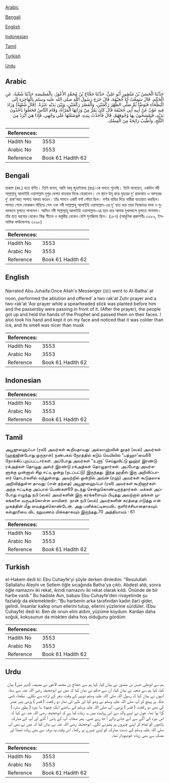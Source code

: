 [Arabic](#arabic)

[Bengali](#bengali)

[English](#english)

[Indonesian](#indonesian)

[Tamil](#tamil)

[Turkish](#turkish)

[Urdu](#urdu)

## Arabic


<div dir="rtl" lang="ar" style={{fontSize:'larger',backgroundColor:'#f8f9fa',padding:20}}>
حَدَّثَنَا الْحَسَنُ بْنُ مَنْصُورٍ أَبُو عَلِيٍّ، حَدَّثَنَا حَجَّاجُ بْنُ مُحَمَّدٍ الأَعْوَرُ، بِالْمَصِّيصَةِ حَدَّثَنَا شُعْبَةُ، عَنِ الْحَكَمِ، قَالَ سَمِعْتُ أَبَا جُحَيْفَةَ، قَالَ خَرَجَ رَسُولُ اللَّهِ صلى الله عليه وسلم بِالْهَاجِرَةِ إِلَى الْبَطْحَاءِ فَتَوَضَّأَ ثُمَّ صَلَّى الظُّهْرَ رَكْعَتَيْنِ، وَالْعَصْرَ رَكْعَتَيْنِ، وَبَيْنَ يَدَيْهِ عَنَزَةٌ‏.‏ ‏(‏قَالَ شُعْبَةُ‏)‏ وَزَادَ فِيهِ عَوْنٌ عَنْ أَبِيهِ أَبِي جُحَيْفَةَ قَالَ كَانَ يَمُرُّ مِنْ وَرَائِهَا الْمَرْأَةُ، وَقَامَ النَّاسُ فَجَعَلُوا يَأْخُذُونَ يَدَيْهِ، فَيَمْسَحُونَ بِهَا وُجُوهَهُمْ، قَالَ فَأَخَذْتُ بِيَدِهِ، فَوَضَعْتُهَا عَلَى وَجْهِي، فَإِذَا هِيَ أَبْرَدُ مِنَ الثَّلْجِ، وَأَطْيَبُ رَائِحَةً مِنَ الْمِسْكِ‏.‏
</div>
<div style={{backgroundColor:'#f8f9fa',padding:20, marginBottom: 10}}><table> <thead> <tr> <th>References:</th> <th></th> </tr> </thead> <tbody><tr><td>Hadith No</td><td>3553</td></tr><tr><td>Arabic No</td><td>3553</td></tr><tr><td>Reference</td><td>Book 61 Hadith 62</td></tr></tbody></table></div>

## Bengali


<div dir="ltr" lang="bn" style={{fontSize:'larger',backgroundColor:'#f8f9fa',padding:20}}>
হাকাম (রহ.) হতে বর্ণিত। তিনি বলেন, আমি আবূ জুহাইফাহ (রাঃ)-কে বলতে শুনেছি। তিনি বলেছেন, একদিন নবী সাল্লাল্লাহু আলাইহি ওয়াসাল্লাম দুপুর বেলায় বাতহার দিকে বেরোলেন। সে স্থানে উযূ করে যুহরের দু’ রাকআত ও আসরের দু’ রাক‘আত সালাত আদায় করেন। তাঁর সামনে একটি বর্শা পোঁতা ছিল। বর্শার বাহির দিয়ে নারীরা যাতায়াত করছিল। সালাত শেষে লোকজন দাঁড়িয়ে গেল এবং নবী সাল্লাল্লাহু আলাইহি ওয়াসাল্লাম-এর দু’ হাত ধরে তারা নিজেদের মাথা ও মুখমন্ডলে বুলাতে লাগলেন। আমিও নবী সাল্লাল্লাহু আলাইহি ওয়াসাল্লাম-এর হাত ধরে আমার মুখমন্ডলে বুলাতে লাগলাম। তাঁর হাত বরফের থেকেও স্নিগ্ধ শীতল ও কস্তুরীর থেকেও বেশি সুগন্ধিময় ছিল। (১৮৭) (আধুনিক প্রকাশনীঃ ৩২৮৯, ইসলামিক ফাউন্ডেশনঃ ৩২৯৮)
</div>
<div style={{backgroundColor:'#f8f9fa',padding:20, marginBottom: 10}}><table> <thead> <tr> <th>References:</th> <th></th> </tr> </thead> <tbody><tr><td>Hadith No</td><td>3553</td></tr><tr><td>Arabic No</td><td>3553</td></tr><tr><td>Reference</td><td>Book 61 Hadith 62</td></tr></tbody></table></div>

## English


<div dir="ltr" lang="en" style={{fontSize:'larger',backgroundColor:'#f8f9fa',padding:20}}>
Narrated Abu Juhaifa:Once Allah's Messenger (ﷺ) went to Al-Batha' at noon, performed the ablution and offered' a two rak'at Zuhr prayer and a two-rak'at 'Asr prayer while a spearheaded stick was planted before him and the passersby were passing in front of it. (After the prayer), the people got up and held the hands of the Prophet and passed them on their faces. I also took his hand and kept it on my face and noticed that it was colder than ice, and its smell was nicer than musk
</div>
<div style={{backgroundColor:'#f8f9fa',padding:20, marginBottom: 10}}><table> <thead> <tr> <th>References:</th> <th></th> </tr> </thead> <tbody><tr><td>Hadith No</td><td>3553</td></tr><tr><td>Arabic No</td><td>3553</td></tr><tr><td>Reference</td><td>Book 61 Hadith 62</td></tr></tbody></table></div>

## Indonesian


<div dir="ltr" lang="id" style={{fontSize:'larger',backgroundColor:'#f8f9fa',padding:20}}>

</div>
<div style={{backgroundColor:'#f8f9fa',padding:20, marginBottom: 10}}><table> <thead> <tr> <th>References:</th> <th></th> </tr> </thead> <tbody><tr><td>Hadith No</td><td>3553</td></tr><tr><td>Arabic No</td><td>3553</td></tr><tr><td>Reference</td><td>Book 61 Hadith 62</td></tr></tbody></table></div>

## Tamil


<div dir="ltr" lang="ta" style={{fontSize:'larger',backgroundColor:'#f8f9fa',padding:20}}>
அபூஜுஹைஃபா (ரலி) அவர்கள் கூறியதாவது: அல்லாஹ்வின் தூதர் (ஸல்) அவர்கள் (ஹஜ்ஜின்போது ஒருநாள்) நண்பகல் நேரத்தில் கடும் வெயிலில் “பத்ஹா'வை68 நோக்கிப் புறப்பட்டார்கள். அப்போது அவர்கள் “உளூ' செய்துவிட்டு லுஹ்ர் இரண்டு ரக்அத்கள் தொழுது அஸ்ர் இரண்டு ரக்அத்கள் தொழுதார்கள். அப்போது அவர்களுக்கு முன்னால் சிறு ஈட்டி ஒன்று (நடப்பட்டு) இருந்தது. இந்த ஹதீஸ் இரு அறிவிப்பாளர் தொடர்களில் வந்துள்ளது. அவற்றில் ஒன்றில் அவ்ன் (ரஹ்) அவர்கள் கூடுதலாக அறிவித்துள்ள தாவது: (என் தந்தை) அபூஜுஹைஃபா (ரலி) அவர்கள் கூறினார்கள்: அந்த ஈட்டிக்கு அப்பால் பெண்கள்69 நடந்து சென்றுகொண்டிருந்தார்கள். மக்கள் அப்போது எழுந்து நபி (ஸல்) அவர்களின் இரு கரங்களையும் பிடித்து அவற்றால் தங்கள் முகங்களை வருடிக்கொள்ள லாயினர். நான் நபி (ஸல்) அவர்களின் கரத்தை எடுத்து என் முகத்தின் மீது வைத்துக்கொண்டேன். அது பனிக்கட்டியைவிட குளிர்ச்சியானதாகவும் கஸ்தூரியை விட நறுமணம் மிக்கதாகவும் இருந்தது.70 அத்தியாயம் : 61
</div>
<div style={{backgroundColor:'#f8f9fa',padding:20, marginBottom: 10}}><table> <thead> <tr> <th>References:</th> <th></th> </tr> </thead> <tbody><tr><td>Hadith No</td><td>3553</td></tr><tr><td>Arabic No</td><td>3553</td></tr><tr><td>Reference</td><td>Book 61 Hadith 62</td></tr></tbody></table></div>

## Turkish


<div dir="ltr" lang="tr" style={{fontSize:'larger',backgroundColor:'#f8f9fa',padding:20}}>
el-Hakem dedi ki: Ebu Cuhayfe'yi şöyle derken dinledim: "Resulullah Sallallahu Aleyhi ve Sellem öğle sıcağında Batha'ya çıktı. Abdest aldı, sonra öğle namazını iki rekat, ikindi namazını iki rekat olarak kıldı. Önünde de bir harbe vardı." Bu hadiste Avn, babası Ebu Cuhayfe'den rivayetinde şu fazlalığı da eklemektedir: "Bu harbenin arka tarafından kadın (lar) gider, gelirdi. İnsanlar kalkıp onun ellerini tutup, ellerini yüzlerine sürdüler. (Ebu Cuhayfe) dedi ki: Ben de onun elini aldım, yüzüme koydum. Kardan daha soğuk, kokusunun da miskten daha hoş olduğunu gördüm
</div>
<div style={{backgroundColor:'#f8f9fa',padding:20, marginBottom: 10}}><table> <thead> <tr> <th>References:</th> <th></th> </tr> </thead> <tbody><tr><td>Hadith No</td><td>3553</td></tr><tr><td>Arabic No</td><td>3553</td></tr><tr><td>Reference</td><td>Book 61 Hadith 62</td></tr></tbody></table></div>

## Urdu


<div dir="rtl" lang="ur" style={{fontSize:'larger',backgroundColor:'#f8f9fa',padding:20}}>
ہم سے ابوعلی حسن بن منصور نے بیان کیا، کہا ہم سے حجاج بن محمد الاعور نے مصیصہ (شہر میں) بیان کیا، کہا ہم سے شعبہ نے بیان کیا، ان سے حکم نے بیان کیا کہ میں نے ابوجحیفہ رضی اللہ عنہ سے سنا، انہوں نے بیان کیا کہ رسول اللہ صلی اللہ علیہ وسلم دوپہر کے وقت سفر کے ارادہ سے نکلے۔ بطحاء نامی جگہ پر پہنچ کر آپ صلی اللہ علیہ وسلم نے وضو کیا اور ظہر کی نماز دو رکعت ( قصر ) پڑھی پھر عصر کی بھی دو رکعت ( قصر ) پڑھی۔ آپ صلی اللہ علیہ وسلم کے سامنے ایک چھوٹا سا نیزہ ( بطور سترہ ) گڑا ہوا تھا۔ عون نے اپنے والد سے اس روایت میں یہ زیادہ کیا ہے کہ ابوجحیفہ رضی اللہ عنہ نے کہا کہ اس نیزہ کے آگے سے آنے جانے والے آ جا رہے تھے۔ پھر صحابہ آپ کے پاس آ گئے اور آپ کے مبارک ہاتھوں کو تھام کر اپنے چہروں پر پھیرنے لگے۔ ابوجحیفہ رضی اللہ عنہ نے بیان کیا کہ میں نے بھی آپ صلی اللہ علیہ وسلم کے دست مبارک کو اپنے چہرے پر رکھا۔ اس وقت وہ برف سے بھی زیادہ ٹھنڈا اور مشک سے بھی زیادہ خوشبودار تھا۔
</div>
<div style={{backgroundColor:'#f8f9fa',padding:20, marginBottom: 10}}><table> <thead> <tr> <th>References:</th> <th></th> </tr> </thead> <tbody><tr><td>Hadith No</td><td>3553</td></tr><tr><td>Arabic No</td><td>3553</td></tr><tr><td>Reference</td><td>Book 61 Hadith 62</td></tr></tbody></table></div>